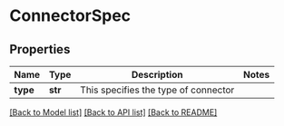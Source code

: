# ConnectorSpec

## Properties
Name | Type | Description | Notes
------------ | ------------- | ------------- | -------------
**type** | **str** | This specifies the type of connector | 

[[Back to Model list]](../README.md#documentation-for-models) [[Back to API list]](../README.md#documentation-for-api-endpoints) [[Back to README]](../README.md)

